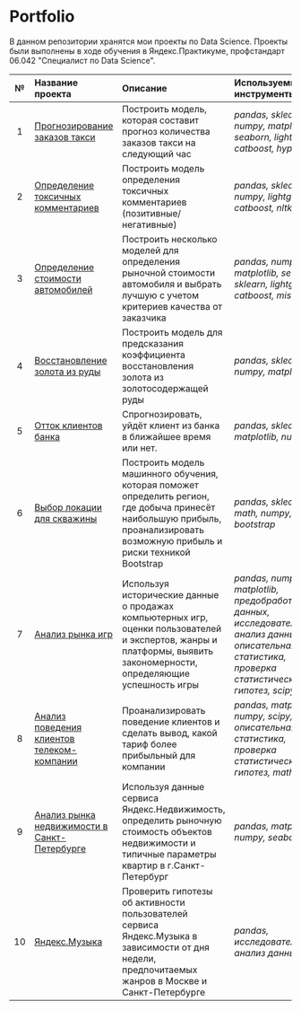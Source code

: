 # Portfolio
В данном репозитории хранятся мои проекты по Data Science. Проекты были выполнены в ходе обучения в Яндекс.Практикуме, профстандарт 06.042 "Специалист по Data Science". 

| № | Название проекта | Описание | Используемые инструменты |
| :----------------------: | :---------------------- | :---------------------- | :---------------------- |
| 1 | [Прогнозирование заказов такси](https://github.com/honeydany/Portfolio/tree/main/Прогнозирование%20заказов%20такси) | Построить модель, которая составит прогноз количества заказов такси на следующий час| *pandas, sklearn, numpy, matplotlib, seaborn, lightgbm, catboost, hyperopt* |
| 2 | [Определение токсичных комментариев](https://github.com/honeydany/Portfolio/tree/main/Определение%20токсичных%20комментариев) | Построить модель определения токсичных комментариев (позитивные/негативные)| *pandas, sklearn, numpy, lightgbm, catboost, nltk* |
| 3 | [Определение стоимости автомобилей](https://github.com/honeydany/Portfolio/tree/main/Определение%20стоимости%20автомобилей) | Построить несколько моделей для определения рыночной стоимости автомобиля и выбрать лучшую с учетом критериев качества от заказчика | *pandas, numpy, matplotlib, seaborn, sklearn, lightgbm, catboost, missingo* |
| 4 | [Восстановление золота из руды](https://github.com/honeydany/Portfolio/tree/main/Восстановление%20золота%20из%20руды) | Построить модель для предсказания коэффициента восстановления золота из золотосодержащей руды | *pandas, sklearn, numpy, matplotlib* |
| 5 | [Отток клиентов банка](https://github.com/honeydany/Portfolio/tree/main/Отток%20клиентов%20банка) | Спрогнозировать, уйдёт клиент из банка в ближайшее время или нет. | *pandas, sklearn, matplotlib, numpy* |
| 6 | [Выбор локации для скважины](https://github.com/honeydany/Portfolio/tree/main/Выбор%20локации%20для%20скважины) | Построить модель машинного обучения, которая поможет определить регион, где добыча принесёт наибольшую прибыль, проанализировать возможную прибыль и риски техникой Bootstrap | *pandas, sklearn, math, numpy, bootstrap* |
| 7 | [Анализ рынка игр](https://github.com/honeydany/Portfolio/tree/main/Анализ%20рынка%20игр) | Используя исторические данные о продажах компьютерных игр, оценки пользователей и экспертов, жанры и платформы, выявить закономерности, определяющие успешность игры | *pandas, numpy, matplotlib, предобработка данных, исследовательский анализ данных, описательная статистика, проверка статистических гипотез, scipy* |
| 8 | [Анализ поведения клиентов телеком-компании](https://github.com/honeydany/Portfolio/tree/main/Анализ%20поведения%20клиентов%20телеком-компании) | Проанализировать поведение клиентов и сделать вывод, какой тариф более прибыльный для компании | *pandas, matplotlib, numpy, scipy, описательная статистика, проверка статистических гипотез, math* |
| 9 | [Анализ рынка недвижимости в Санкт-Петербурге](https://github.com/honeydany/Portfolio/tree/main/Анализ%20рынка%20недвижимости%20в%20Санкт-Петербурге) | Используя данные сервиса Яндекс.Недвижимость, определить рыночную стоимость объектов недвижимости и типичные параметры квартир в г.Санкт-Петербург | *pandas, matplotlib, numpy, seaborn* |
| 10 | [Яндекс.Музыка](https://github.com/honeydany/Portfolio/tree/main/Яндекс_Музыка) | Проверить гипотезы об активности пользователей сервиса Яндекс.Музыка в зависимости от дня недели, предпочитаемых жанров в Москве и Санкт-Петербурге | *pandas, исследовательский анализ данных* |
